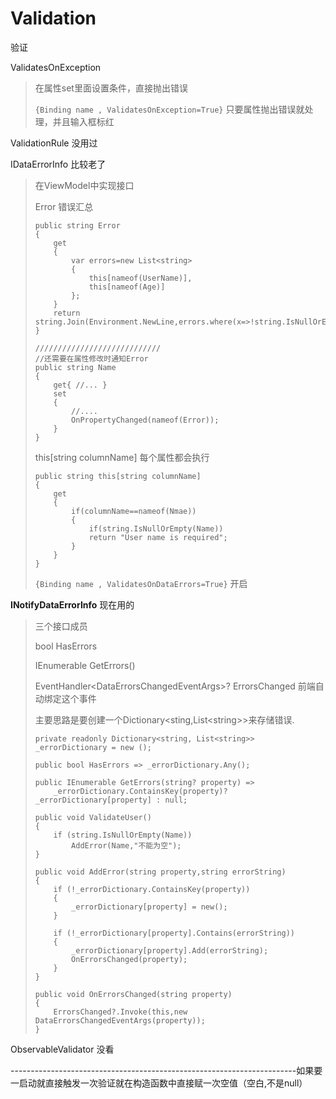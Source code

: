 # Validation

验证

ValidatesOnException

> 在属性set里面设置条件，直接抛出错误
>
> `{Binding name , ValidatesOnException=True}`
> 只要属性抛出错误就处理，并且输入框标红

ValidationRule 没用过

IDataErrorInfo 比较老了

> 在ViewModel中实现接口
>
> Error 错误汇总
>
>     public string Error
>     {
>         get
>         {
>             var errors=new List<string>
>             {
>                 this[nameof(UserName)],
>                 this[nameof(Age)]
>             };
>         }
>         return string.Join(Environment.NewLine,errors.where(x=>!string.IsNullOrEmpty(x)));
>     }
>
>     ////////////////////////////
>     //还需要在属性修改时通知Error
>     public string Name
>     {
>         get{ //... }
>         set
>         { 
>             //....
>             OnPropertyChanged(nameof(Error));
>         }
>     }
>
> this\[string columnName\] 每个属性都会执行
>
>     public string this[string columnName]
>     {
>         get
>         {
>             if(columnName==nameof(Nmae))
>             {
>                 if(string.IsNullOrEmpty(Name))
>                 return "User name is required";
>             }
>         }
>     }
>
> `{Binding name , ValidatesOnDataErrors=True}` 开启

**INotifyDataErrorInfo** 现在用的

> 三个接口成员
>
> bool HasErrors
>
> IEnumerable GetErrors()
>
> EventHandler\<DataErrorsChangedEventArgs\>? ErrorsChanged
> 前端自动绑定这个事件
>
> 主要思路是要创建一个Dictionary\<sting,List\<string\>\>来存储错误.
>
>     private readonly Dictionary<string, List<string>> _errorDictionary = new ();
>
>     public bool HasErrors => _errorDictionary.Any();
>
>     public IEnumerable GetErrors(string? property) =>
>         _errorDictionary.ContainsKey(property)? _errorDictionary[property] : null;
>
>     public void ValidateUser()
>     {
>         if (string.IsNullOrEmpty(Name))
>             AddError(Name,"不能为空");
>     }
>
>     public void AddError(string property,string errorString)
>     {
>         if (!_errorDictionary.ContainsKey(property))
>         {
>             _errorDictionary[property] = new();
>         }
>
>         if (!_errorDictionary[property].Contains(errorString))
>         {
>             _errorDictionary[property].Add(errorString);
>             OnErrorsChanged(property);
>         }
>     }
>
>     public void OnErrorsChanged(string property)
>     {
>         ErrorsChanged?.Invoke(this,new DataErrorsChangedEventArgs(property));
>     }

ObservableValidator 没看

\-\-\-\-\-\-\-\-\-\-\-\-\-\-\-\-\-\-\-\-\-\-\-\-\-\-\-\-\-\-\-\-\-\-\-\-\-\-\-\-\-\-\-\-\-\-\-\-\-\-\-\-\-\-\-\-\-\-\-\-\-\-\-\-\-\-\-\-\-\--如果要一启动就直接触发一次验证就在构造函数中直接赋一次空值（空白,不是null）
